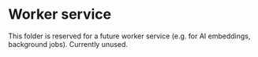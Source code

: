 # Worker service

This folder is reserved for a future worker service (e.g. for AI embeddings, background jobs).
Currently unused.
